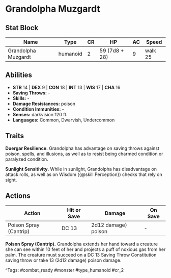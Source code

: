 # Grandolpha Muzgardt

## Stat Block

| Name | Type | CR | HP | AC | Speed |
|------|------|----|----|----|-------|
| Grandolpha Muzgardt | humanoid | 2 | 59 (7d8 + 28) | 9 | walk 25 |

## Abilities

- **STR** 14 | **DEX** 9 | **CON** 18 | **INT** 13 | **WIS** 17 | **CHA** 16
- **Saving Throws:** -  
- **Skills:** -  
- **Damage Resistances:** poison  
- **Condition Immunities:** -  
- **Senses:** darkvision 120 ft.  
- **Languages:** Common, Dwarvish, Undercommon

## Traits

**Duergar Resilience.** Grandolpha has advantage on saving throws against poison, spells, and illusions, as well as to resist being charmed condition or paralyzed condition.

**Sunlight Sensitivity.** While in sunlight, Grandolpha has disadvantage on attack rolls, as well as on Wisdom ({@skill Perception}) checks that rely on sight.


## Actions

| Action | Hit or Save | Damage | On Save |
|--------|--------------|--------|----------|
| Poison Spray (Cantrip) | DC 13 | 2d12 damage) poison | - |

**Poison Spray (Cantrip).** Grandolpha extends her hand toward a creature she can see within 10 feet of her and projects a puff of noxious gas from her palm. The creature must succeed on a DC 13 Saving Throw Constitution saving throw or take 13 (2d12 damage) poison damage.


^Tags: #combat_ready #monster #type_humanoid #cr_2